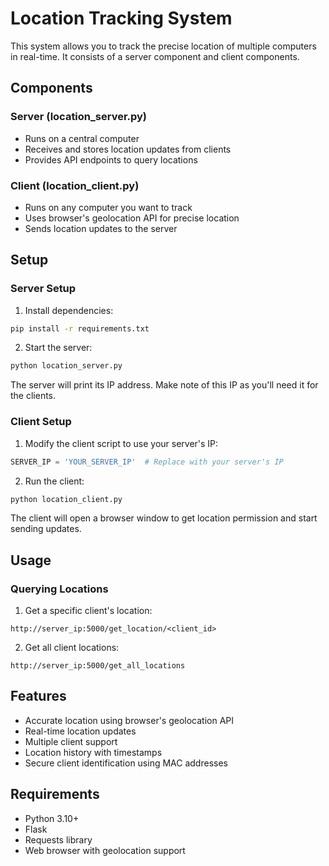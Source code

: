 # Location Tracking System

This system allows you to track the precise location of multiple computers in real-time. It consists of a server component and client components.

## Components

### Server (location_server.py)
- Runs on a central computer
- Receives and stores location updates from clients
- Provides API endpoints to query locations

### Client (location_client.py)
- Runs on any computer you want to track
- Uses browser's geolocation API for precise location
- Sends location updates to the server

## Setup

### Server Setup
1. Install dependencies:
```bash
pip install -r requirements.txt
```

2. Start the server:
```bash
python location_server.py
```

The server will print its IP address. Make note of this IP as you'll need it for the clients.

### Client Setup
1. Modify the client script to use your server's IP:
```python
SERVER_IP = 'YOUR_SERVER_IP'  # Replace with your server's IP
```

2. Run the client:
```bash
python location_client.py
```

The client will open a browser window to get location permission and start sending updates.

## Usage

### Querying Locations
1. Get a specific client's location:
```
http://server_ip:5000/get_location/<client_id>
```

2. Get all client locations:
```
http://server_ip:5000/get_all_locations
```

## Features
- Accurate location using browser's geolocation API
- Real-time location updates
- Multiple client support
- Location history with timestamps
- Secure client identification using MAC addresses

## Requirements
- Python 3.10+
- Flask
- Requests library
- Web browser with geolocation support
